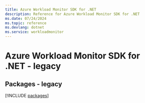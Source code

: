```yaml
---
title: Azure Workload Monitor SDK for .NET
description: Reference for Azure Workload Monitor SDK for .NET
ms.date: 07/24/2024
ms.topic: reference
ms.devlang: dotnet
ms.service: workloadmonitor
---
```

# Azure Workload Monitor SDK for .NET - legacy
## Packages - legacy
[!INCLUDE [packages](workload-monitor-index.md)]